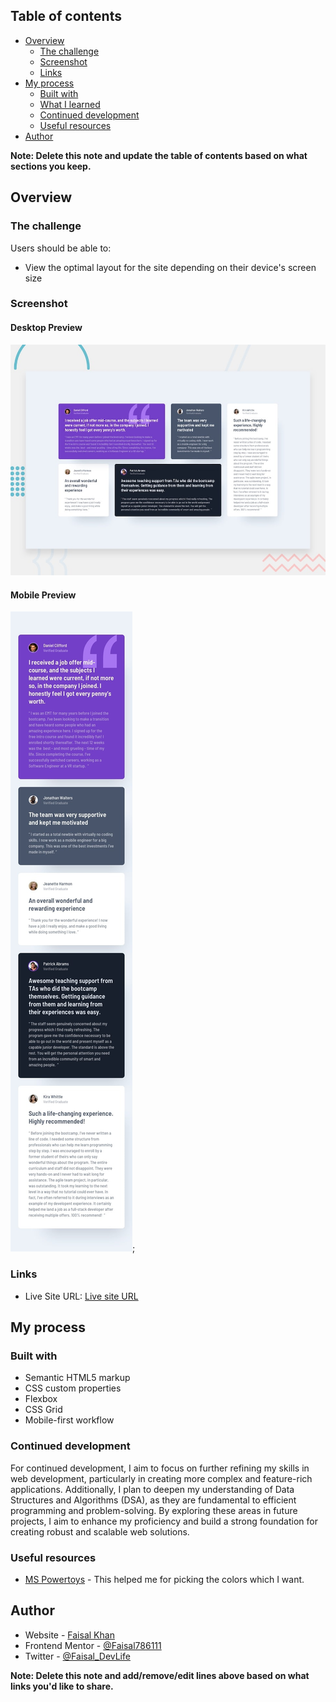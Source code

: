 ## Table of contents

- [Overview](#overview)
  - [The challenge](#the-challenge)
  - [Screenshot](#screenshot)
  - [Links](#links)
- [My process](#my-process)
  - [Built with](#built-with)
  - [What I learned](#what-i-learned)
  - [Continued development](#continued-development)
  - [Useful resources](#useful-resources)
- [Author](#author)

**Note: Delete this note and update the table of contents based on what sections you keep.**

## Overview

### The challenge

Users should be able to:

- View the optimal layout for the site depending on their device's screen size

### Screenshot

#### Desktop Preview
![](design/desktop-preview.jpg)

#### Mobile Preview
![](design/mobile-design.jpg);



### Links

- Live Site URL: [Live site URL](https://faisal786111.github.io/Grid-system/)

## My process

### Built with

- Semantic HTML5 markup
- CSS custom properties
- Flexbox
- CSS Grid
- Mobile-first workflow

### Continued development

For continued development, I aim to focus on further refining my skills in web development, particularly in creating more complex and feature-rich applications. Additionally, I plan to deepen my understanding of Data Structures and Algorithms (DSA), as they are fundamental to efficient programming and problem-solving. By exploring these areas in future projects, I aim to enhance my proficiency and build a strong foundation for creating robust and scalable web solutions.


### Useful resources

- [MS Powertoys](https://learn.microsoft.com/en-us/windows/powertoys/) - This helped me for picking the colors which I want. 

## Author

- Website - [Faisal Khan](https://faisal786111.github.io/Grid-system/)
- Frontend Mentor - [@Faisal786111](https://www.frontendmentor.io/profile/Faisal786111)
- Twitter - [@Faisal_DevLife](https://twitter.com/Faisal_DevLife)

**Note: Delete this note and add/remove/edit lines above based on what links you'd like to share.**
